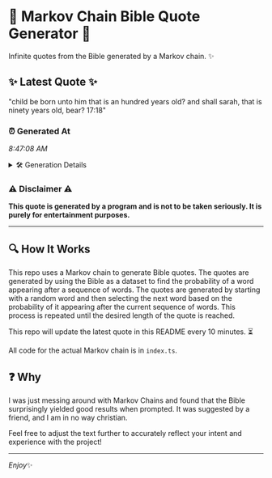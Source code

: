 # 📖 Markov Chain Bible Quote Generator 📖

Infinite quotes from the Bible generated by a Markov chain. ✨

## ✨ Latest Quote ✨
"child be born unto him that is an hundred years old? and shall sarah, that is ninety years old, bear? 17:18"

### ⏰ Generated At
*8:47:08 AM*

<details>
    <summary>🛠️ Generation Details</summary>
    <p>
        <strong>🌱 Seed:</strong> child<br>
        <strong>🔄 Iterations:</strong> 20<br>
        <strong>📜 Context History:</strong><br>[ child ]: be<br>[ child, be ]: born<br>[ child, be, born ]: unto<br>[ child, be, born, unto ]: him<br>[ child, be, born, unto, him ]: that<br>[ child, be, born, unto, him, that ]: is<br>[ be, born, unto, him, that, is ]: an<br>[ born, unto, him, that, is, an ]: hundred<br>[ unto, him, that, is, an, hundred ]: years<br>[ him, that, is, an, hundred, years ]: old?<br>[ that, is, an, hundred, years, old? ]: and<br>[ is, an, hundred, years, old?, and ]: shall<br>[ an, hundred, years, old?, and, shall ]: sarah,<br>[ hundred, years, old?, and, shall, sarah, ]: that<br>[ years, old?, and, shall, sarah,, that ]: is<br>[ old?, and, shall, sarah,, that, is ]: ninety<br>[ and, shall, sarah,, that, is, ninety ]: years<br>[ shall, sarah,, that, is, ninety, years ]: old,<br>[ sarah,, that, is, ninety, years, old, ]: bear?<br>[ that, is, ninety, years, old,, bear? ]: 17:18<br>
    </p>
</details>

### ⚠️ Disclaimer ⚠️
**This quote is generated by a program and is not to be taken seriously. It is purely for entertainment purposes.**

---

## 🔍 How It Works

This repo uses a Markov chain to generate Bible quotes. The quotes are generated by using the Bible as a dataset to find the probability of a word appearing after a sequence of words. The quotes are generated by starting with a random word and then selecting the next word based on the probability of it appearing after the current sequence of words. This process is repeated until the desired length of the quote is reached.

This repo will update the latest quote in this README every 10 minutes. ⏳

All code for the actual Markov chain is in `index.ts`.

## ❓ Why

I was just messing around with Markov Chains and found that the Bible surprisingly yielded good results when prompted. 
It was suggested by a friend, and I am in no way christian.

Feel free to adjust the text further to accurately reflect your intent and experience with the project!

---

*Enjoy*✨
